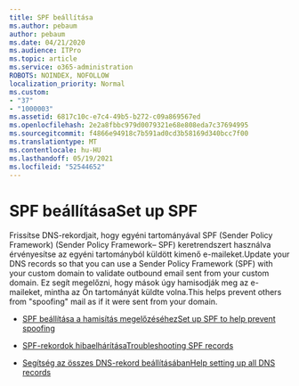 ```yaml
---
title: SPF beállítása
ms.author: pebaum
author: pebaum
ms.date: 04/21/2020
ms.audience: ITPro
ms.topic: article
ms.service: o365-administration
ROBOTS: NOINDEX, NOFOLLOW
localization_priority: Normal
ms.custom:
- "37"
- "1000003"
ms.assetid: 6817c10c-e7c4-49b5-b272-c09a869567ed
ms.openlocfilehash: 2e2a8fbbc979d0079321e68e808eda7c37694995
ms.sourcegitcommit: f4866e94918c7b591ad0cd3b58169d340bcc7f00
ms.translationtype: MT
ms.contentlocale: hu-HU
ms.lasthandoff: 05/19/2021
ms.locfileid: "52544652"
---
```

# <a name="set-up-spf"></a><span data-ttu-id="7f9ba-102">SPF beállítása</span><span class="sxs-lookup"><span data-stu-id="7f9ba-102">Set up SPF</span></span>

<span data-ttu-id="7f9ba-103">Frissítse DNS-rekordjait, hogy egyéni tartományával SPF (Sender Policy Framework) (Sender Policy Framework– SPF) keretrendszert használva érvényesítse az egyéni tartományból küldött kimenő e-maileket.</span><span class="sxs-lookup"><span data-stu-id="7f9ba-103">Update your DNS records so that you can use a Sender Policy Framework (SPF) with your custom domain to validate outbound email sent from your custom domain.</span></span> <span data-ttu-id="7f9ba-104">Ez segít megelőzni, hogy mások úgy hamisodják meg az e-maileket, mintha az Ön tartományát küldte volna.</span><span class="sxs-lookup"><span data-stu-id="7f9ba-104">This helps prevent others from "spoofing" mail as if it were sent from your domain.</span></span>
  
- [<span data-ttu-id="7f9ba-105">SPF beállítása a hamisítás megelőzéséhez</span><span class="sxs-lookup"><span data-stu-id="7f9ba-105">Set up SPF to help prevent spoofing</span></span>](/microsoft-365/security/office-365-security/set-up-spf-in-office-365-to-help-prevent-spoofing)

- [<span data-ttu-id="7f9ba-106">SPF-rekordok hibaelhárítása</span><span class="sxs-lookup"><span data-stu-id="7f9ba-106">Troubleshooting SPF records</span></span>](/microsoft-365/security/office-365-security/how-office-365-uses-spf-to-prevent-spoofing#SPFTroubleshoot)

- [<span data-ttu-id="7f9ba-107">Segítség az összes DNS-rekord beállításában</span><span class="sxs-lookup"><span data-stu-id="7f9ba-107">Help setting up all DNS records</span></span>](/microsoft-365/admin/get-help-with-domains/create-dns-records-at-any-dns-hosting-provider)
